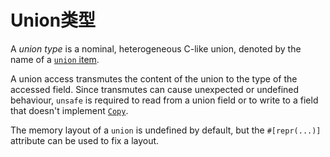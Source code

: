 # Union类型

A *union type* is a nominal, heterogeneous C-like union, denoted by the name of
a [`union` item].

A union access transmutes the content of the union to the type of the accessed
field. Since transmutes can cause unexpected or undefined behaviour, `unsafe` is
required to read from a union field or to write to a field that doesn't
implement [`Copy`].

The memory layout of a `union` is undefined by default, but the `#[repr(...)]`
attribute can be used to fix a layout.

[`Copy`]: special-types-and-traits.html#copy
[`union` item]: items/unions.html
